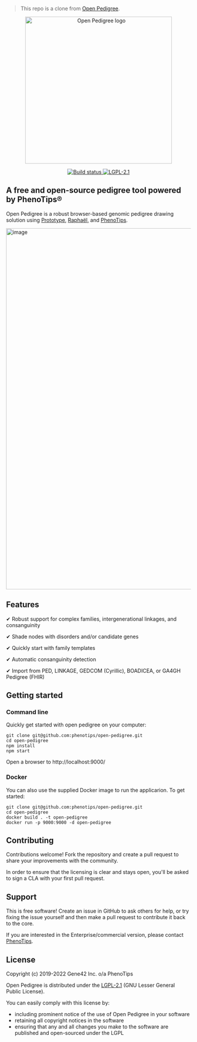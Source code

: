 > This repo is a clone from [Open Pedigree](https://github.com/phenotips/open-pedigree).

<p align="center">
  <img src="https://repository-images.githubusercontent.com/212736090/2759df80-fe9e-11e9-8fa0-8237e35cbaf7" width="400px" alt="Open Pedigree logo"/>
</p>

<p align="center">
  <a href="https://github.com/phenotips/open-pedigree/actions/workflows/ci.yml">
    <img src="https://github.com/phenotips/open-pedigree/actions/workflows/ci.yml/badge.svg?branch=master" alt="Build status">
  </a>
  <a href="https://opensource.org/licenses/LGPL-2.1" target="_blank">
    <img src="https://img.shields.io/badge/license-LGPL--2.1-blue.svg" alt="LGPL-2.1">
  </a>
</p>


## A free and open-source pedigree tool powered by PhenoTips®

Open Pedigree is a robust browser-based genomic pedigree drawing solution using [Prototype](prototypejs.org), [Raphaël](https://dmitrybaranovskiy.github.io/raphael/), and [PhenoTips](https://phenotips.com).

<img width="983" alt="image" src="https://user-images.githubusercontent.com/4251264/68103796-e1048080-fe9d-11e9-9353-6b491aae588d.png">


## Features

✔ Robust support for complex families, intergenerational linkages, and consanguinity

✔ Shade nodes with disorders and/or candidate genes

✔ Quickly start with family templates

✔ Automatic consanguinity detection

✔ Import from PED, LINKAGE, GEDCOM (Cyrillic), BOADICEA, or GA4GH Pedigree (FHIR)


## Getting started

### Command line

Quickly get started with open pedigree on your computer:
```
git clone git@github.com:phenotips/open-pedigree.git
cd open-pedigree
npm install
npm start
```
Open a browser to http://localhost:9000/

### Docker

You can also use the supplied Docker image to run the applicarion.  To get started:

```
git clone git@github.com:phenotips/open-pedigree.git
cd open-pedigree
docker build . -t open-pedigree
docker run -p 9000:9000 -d open-pedigree
```

## Contributing

Contributions welcome! Fork the repository and create a pull request to share your improvements with the community.

In order to ensure that the licensing is clear and stays open, you'll be asked to sign a CLA with your first pull request.


## Support

This is free software! Create an issue in GitHub to ask others for help, or try fixing the issue yourself and then make a pull request to contribute it back to the core.

If you are interested in the Enterprise/commercial version, please contact [PhenoTips](https://phenotips.com/).


## License

Copyright (c) 2019-2022 Gene42 Inc. o/a PhenoTips

Open Pedigree is distributed under the [LGPL-2.1](https://opensource.org/licenses/LGPL-2.1) (GNU Lesser General Public License).

You can easily comply with this license by:
* including prominent notice of the use of Open Pedigree in your software
* retaining all copyright notices in the software
* ensuring that any and all changes you make to the software are published and open-sourced under the LGPL
